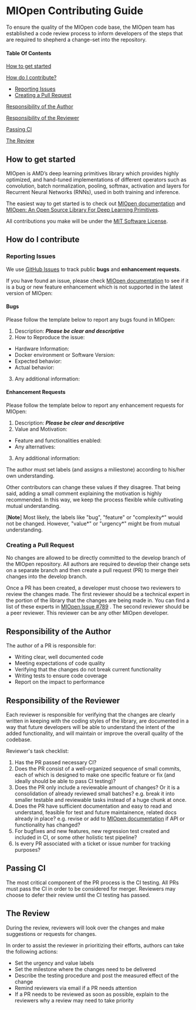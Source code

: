 # MIOpen Contributing Guide
To ensure the quality of the MIOpen code base, the MIOpen team has 
established a code review process to inform developers of the steps 
that are required to shepherd a change-set into the repository.

#### Table Of Contents

[How to get started](#How-to-get-started)

[How do I contribute?](#how-do-i-contribute)
  * [Reporting Issues](#reporting-issues)
  * [Creating a Pull Request](#Creating-a-Pull-Request)

[Responsibility of the Author](#Responsibility-of-the-Author)

[Responsibility of the Reviewer](#Responsibility-of-the-Reviewer)

[Passing CI](#Passing-CI)

[The Review](#the-review)
## How to get started
MIOpen is AMD’s deep learning primitives library which
provides highly optimized, and hand-tuned implementations of
different operators such as convolution, batch normalization,
pooling, softmax, activation and layers for Recurrent Neural
Networks (RNNs), used in both training and inference.

The easiest way to get started is to check out [MIOpen documentation](https://rocmsoftwareplatform.github.io/MIOpen/doc/html/) and [MIOpen: An Open Source Library For Deep Learning Primitives](https://arxiv.org/pdf/1910.00078.pdf).

All contributions you make will be under the [MIT Software License](LICENSE.txt). 
## How do I contribute
### Reporting Issues
We use [GitHub Issues](https://github.com/ROCmSoftwarePlatform/MIOpen/issues) to track public **bugs** and **enhancement requests**.

If you have found an issue, please check [MIOpen documentation](https://rocmsoftwareplatform.github.io/MIOpen/doc/html/) to see if it is a bug or new feature enhancement which is not supported in the latest version of MIOpen:

#### Bugs
Please follow the template below to report any bugs found in MIOpen:

1. Description: ***Please be clear and descriptive***
2. How to Reproduce the issue:
* Hardware Information:
* Docker environment or Software Version:
* Expected behavior:
* Actual behavior:
3. Any additional information:

#### Enhancement Requests
Please follow the template below to report any enhancement requests for MIOpen:

1. Description: ***Please be clear and descriptive***
2. Value and Motivation:
* Feature and functionalities enabled:
* Any alternatives:
3. Any additional information:

The author must set labels (and assigns a miliestone) according to his/her own understanding.

Other contributors can change these values if they disagree. That being said, 
adding a small comment explaining the motivation is highly recommended. 
In this way, we keep the process flexible while cultivating mutual understanding.

[**Note**] Most likely, the labels like "bug", "feature" or "complexity*" 
would not be changed. However, "value*" or "urgency*" might be from mutual 
understanding.
### Creating a Pull Request
No changes are allowed to be directly committed to the develop 
branch of the MIOpen repository. All authors are required to 
develop their change sets on a separate branch and then create 
a pull request (PR) to merge their changes into the develop branch.

Once a PR has been created, a developer must choose two reviewers 
to review the changes made. The first reviewer should be a 
technical expert in the portion of the library that the changes 
are being made in. You can find a list of these experts in 
[MIOpen Issue #789](https://github.com/ROCmSoftwarePlatform/MIOpen/issues/789)
. The second reviewer should be a peer reviewer. This reviewer 
can be any other MIOpen developer.

## Responsibility of the Author
The author of a PR is responsible for:
 * Writing clear, well documented code
 * Meeting expectations of code quality
 * Verifying that the changes do not break current functionality
 * Writing tests to ensure code coverage
 * Report on the impact to performance

## Responsibility of the Reviewer
Each reviewer is responsible for verifying that the changes are 
clearly written in keeping with the coding styles of the library, 
are documented in a way that future developers will be able to 
understand the intent of the added functionality, and will 
maintain or improve the overall quality of the codebase.

Reviewer's task checklist:
1. Has the PR passed necessary CI?
2. Does the PR consist of a well-organized sequence of small commits, 
each of which is designed to make one specific feature or fix 
(and ideally should be able to pass CI testing)?
3. Does the PR only include a reviewable amount of changes? Or it is a 
consolidation of already reviewed small batches? e.g. break it into smaller 
testable and reviewable tasks instead of a huge chunk at once.
4. Does the PR have sufficient documentation and easy to read and understand, 
feasible for test and future maintainence, related docs already in place? 
e.g. revise or add to 
[MIOpen documentation](https://rocmsoftwareplatform.github.io/MIOpen/doc/html/) 
if API or functionality has changed?
5. For bugfixes and new features, new regression test created and included in CI,
 or some other holistic test pipeline?
6. Is every PR associated with a ticket or issue number for tracking purposes?

## Passing CI
The most critical component of the PR process is the CI testing. 
All PRs must pass the CI in order to be considered for merger. 
Reviewers may choose to defer their review until the CI testing 
has passed. 

## The Review
During the review, reviewers will look over the changes and make 
suggestions or requests for changes.

In order to assist the reviewer in prioritizing their efforts, 
authors can take the following actions:

* Set the urgency and value labels
* Set the milestone where the changes need to be delivered
* Describe the testing procedure and post the measured effect of 
  the change
* Remind reviewers via email if a PR needs attention
* If a PR needs to be reviewed as soon as possible, explain to 
  the reviewers why a review may need to take priority